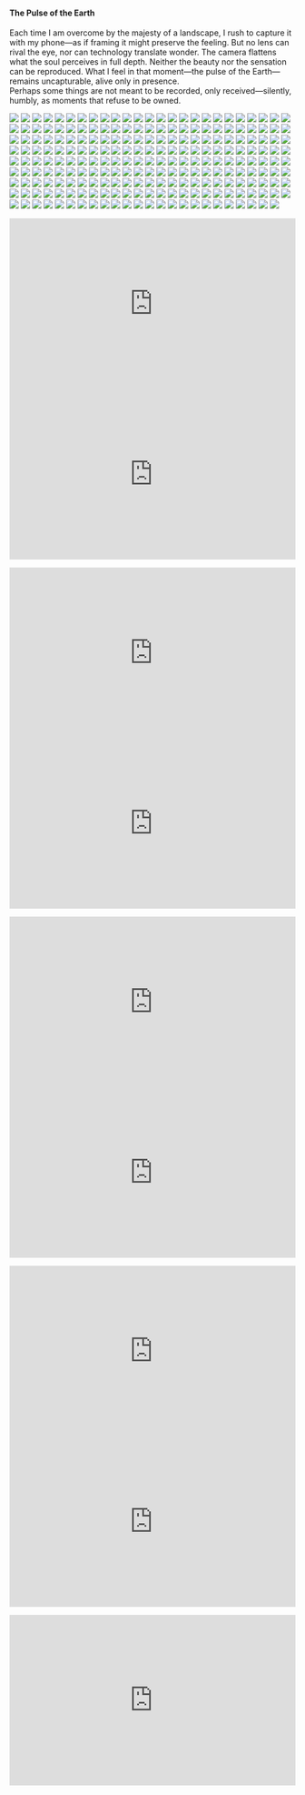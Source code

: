 <h4>The Pulse of the Earth</h4>

Each time I am overcome by the majesty of a landscape, I rush to capture it with my phone—as if framing it might preserve the feeling. But no lens can rival the eye, nor can technology translate wonder. The camera flattens what the soul perceives in full depth. Neither the beauty nor the sensation can be reproduced. What I feel in that moment—the pulse of the Earth—remains uncapturable, alive only in presence.  
Perhaps some things are not meant to be recorded, only received—silently, humbly, as moments that refuse to be owned.

![](1.JPG)
![](2.JPG)
![](3.jpg)
![](4.JPG)
![](5.JPG)
![](6.jpg)
![](7.jpg)
![](8.jpg)
![](9.JPG)
![](10.jpg)
![](11.JPG)
![](12.jpg)
![](13.jpg)
![](14.JPG)
![](15.JPG)
![](16.JPG)
![](17.jpg)
![](18.jpg)
![](19.jpg)
![](20.JPG)
![](21.JPG)
![](22.jpg)
![](23.jpg)
![](24.JPG)
![](25.jpg)
![](26.jpg)
![](27.jpg)
![](28.jpg)
![](29.jpg)
![](30.jpg)
![](31.jpg)
![](32.jpg)
![](33.JPG)
![](34.JPG)
![](35.jpg)
![](36.JPG)
![](37.JPG)
![](38.jpg)
![](39.JPG)
![](40.jpg)
![](41.JPG)
![](42.jpg)
![](43.jpg)
![](44.jpg)
![](45.JPG)
![](46.jpg)
![](47.jpg)
![](48.jpg)
![](49.JPG)
![](50.JPG)
![](51.JPG)
![](52.jpg)
![](53.jpg)
![](54.JPG)
![](55.JPG)
![](56.jpg)
![](57.jpg)
![](58.jpg)
![](59.JPG)
![](60.jpg)
![](61.jpg)
![](62.jpg)
![](63.JPG)
![](64.jpg)
![](65.jpg)
![](66.jpg)
![](67.jpg)
![](68.JPG)
![](69.jpg)
![](70.JPG)
![](71.jpg)
![](72.JPG)
![](73.jpg)
![](74.jpg)
![](75.jpg)
![](76.JPG)
![](77.JPG)
![](78.JPG)
![](79.JPG)
![](80.JPG)
![](81.JPG)
![](82.JPG)
![](83.JPG)
![](84.JPG)
![](85.JPG)
![](86.JPG)
![](87.JPG)
![](88.jpg)
![](89.JPG)
![](90.JPG)
![](91.jpg)
![](92.jpg)
![](93.jpg)
![](94.JPG)
![](95.JPG)
![](96.jpg)
![](97.jpg)
![](98.jpg)
![](99.JPG)
![](100.JPG)
![](101.jpg)
![](102.jpg)
![](103.jpg)
![](104.jpg)
![](105.jpg)
![](106.jpg)
![](107.jpg)
![](108.jpg)
![](109.JPG)
![](110.jpg)
![](111.jpg)
![](112.jpg)
![](113.JPG)
![](114.jpg)
![](115.JPG)
![](116.jpg)
![](117.jpg)
![](118.jpg)
![](119.jpg)
![](120.JPG)
![](121.jpg)
![](122.JPG)
![](123.jpg)
![](124.jpg)
![](125.jpg)
![](126.JPG)
![](127.jpg)
![](128.jpg)
![](129.jpg)
![](130.jpg)
![](131.jpg)
![](132.jpg)
![](133.jpg)
![](134.jpg)
![](135.JPG)
![](136.JPG)
![](137.JPG)
![](138.JPG)
![](139.JPG)
![](140.JPG)
![](141.JPG)
![](142.JPG)
![](143.jpg)
![](144.jpg)
![](145.jpg)
![](146.JPG)
![](147.jpg)
![](148.jpg)
![](149.jpg)
![](150.jpg)
![](151.JPG)
![](152.JPG)
![](153.JPG)
![](154.JPG)
![](155.JPG)
![](156.jpg)
![](157.jpg)
![](158.jpg)
![](159.jpg)
![](160.jpg)
![](161.JPG)
![](162.JPG)
![](163.jpg)
![](164.jpg)
![](165.JPG)
![](166.JPG)
![](167.jpg)
![](168.jpeg)
![](169.jpeg)
![](170.jpeg)
![](171.jpeg)
![](172.jpeg)
![](173.jpeg)
![](174.jpeg)
![](175.jpeg)
![](176.jpeg)
![](177.jpeg)
![](178.jpeg)
![](179.jpeg)
![](180.jpeg)
![](181.jpeg)
![](182.jpeg)
![](183.jpeg)
![](184.jpeg)
![](185.jpeg)
![](186.jpeg)
![](187.jpeg)
![](188.jpeg)
![](189.jpeg)
![](190.jpeg)
![](191.jpeg)
![](192.jpeg)
![](193.jpeg)
![](194.jpeg)
![](195.jpeg)
![](196.jpeg)
![](197.jpeg)
![](198.jpeg)
![](199.jpeg)
![](200.jpeg)
![](201.jpeg)
![](202.jpeg)
![](203.jpeg)
![](204.jpeg)
![](205.jpeg)
![](206.jpeg)
![](207.jpeg)
![](208.jpeg)
![](209.jpeg)
![](210.jpeg)
![](211.jpeg)
![](212.jpeg)
![](213.jpeg)
![](214.jpeg)
![](215.jpeg)
![](216.jpeg)
![](217.jpeg)
![](218.jpeg)
![](219.jpeg)
![](220.jpeg)
![](221.jpeg)
![](222.jpeg)
![](223.jpeg)
![](224.jpeg)
<p></p>


<p></p>
<center>
<div style="display: flex; justify-content: center; position:relative;width: 100%;height: 300px;"><iframe
    src="https://iframe.mediadelivery.net/embed/464704/aa88444a-69c3-4cc6-8b7d-75be85521382?autoplay=false&loop=false&muted=false&preload=true&responsive=true"
    loading="lazy" style="border:0;height:100%;width: 520px;"
    allow="accelerometer;gyroscope;autoplay;encrypted-media;picture-in-picture;" allowfullscreen="true"></iframe>
</div>
<div style="display: flex; justify-content: center; position:relative;width: 100%;height: 300px;"><iframe
    src="https://iframe.mediadelivery.net/embed/464704/56ebd9a0-fdd6-4cb2-8744-6d5ff78d7433?autoplay=false&loop=false&muted=false&preload=true&responsive=true"
    loading="lazy" style="border:0;height:100%;width: 520px;"
    allow="accelerometer;gyroscope;autoplay;encrypted-media;picture-in-picture;" allowfullscreen="true"></iframe>
</div>
</center>  
<p></p>	

<p></p>
<center>
<div style="display: flex; justify-content: center; position:relative;width: 100%;height: 300px;"><iframe
    src="https://iframe.mediadelivery.net/embed/464704/803510e8-f483-4dbc-ba59-656f047b5b3e?autoplay=false&loop=false&muted=false&preload=true&responsive=true"
    loading="lazy" style="border:0;height:100%;width: 520px;"
    allow="accelerometer;gyroscope;autoplay;encrypted-media;picture-in-picture;" allowfullscreen="true"></iframe>
</div>
<div style="display: flex; justify-content: center; position:relative;width: 100%;height: 300px;"><iframe
    src="https://iframe.mediadelivery.net/embed/464704/6c34f3bd-6abf-4d82-90a6-0de7b8f62da5?autoplay=false&loop=false&muted=false&preload=true&responsive=true"
    loading="lazy" style="border:0;height:100%;width: 520px;"
    allow="accelerometer;gyroscope;autoplay;encrypted-media;picture-in-picture;" allowfullscreen="true"></iframe>
</div>
</center>  
<p></p>	

<p></p>
<center>
<div style="display: flex; justify-content: center; position:relative;width: 100%;height: 300px;"><iframe
    src="https://iframe.mediadelivery.net/embed/464704/f234ac81-1546-4c8f-ac02-64ce8280fe14?autoplay=false&loop=false&muted=false&preload=true&responsive=true"
    loading="lazy" style="border:0;height:100%;width: 520px;"
    allow="accelerometer;gyroscope;autoplay;encrypted-media;picture-in-picture;" allowfullscreen="true"></iframe>
</div>
<div style="display: flex; justify-content: center; position:relative;width: 100%;height: 300px;"><iframe
    src="https://iframe.mediadelivery.net/embed/464704/d7f2be21-c7b8-4e53-aea7-814382afcfaf?autoplay=false&loop=false&muted=false&preload=true&responsive=true"
    loading="lazy" style="border:0;height:100%;width: 520px;"
    allow="accelerometer;gyroscope;autoplay;encrypted-media;picture-in-picture;" allowfullscreen="true"></iframe>
</div>
</center>  
<p></p>	

<p></p>
<center>
<div style="display: flex; justify-content: center; position:relative;width: 100%;height: 300px;"><iframe
    src="https://iframe.mediadelivery.net/embed/464704/64411cc2-ec91-4461-976a-019b6dce17fa?autoplay=false&loop=false&muted=false&preload=true&responsive=true"
    loading="lazy" style="border:0;height:100%;width: 520px;"
    allow="accelerometer;gyroscope;autoplay;encrypted-media;picture-in-picture;" allowfullscreen="true"></iframe>
</div>
<div style="display: flex; justify-content: center; position:relative;width: 100%;height: 300px;"><iframe
    src="https://iframe.mediadelivery.net/embed/464704/22b90185-6e67-4233-b38c-df95f701bf8e?autoplay=false&loop=false&muted=false&preload=true&responsive=true"
    loading="lazy" style="border:0;height:100%;width: 520px;"
    allow="accelerometer;gyroscope;autoplay;encrypted-media;picture-in-picture;" allowfullscreen="true"></iframe>
</div>
</center>  
<p></p>	

<p></p>
<center>
<div style="display: flex; justify-content: center; position:relative;width: 100%;height: 300px;"><iframe
    src="https://iframe.mediadelivery.net/embed/464704/20826ce9-88fe-4b2f-97ba-cdc2d33d6e9e?autoplay=false&loop=false&muted=false&preload=true&responsive=true"
    loading="lazy" style="border:0;height:100%;width: 520px;"
    allow="accelerometer;gyroscope;autoplay;encrypted-media;picture-in-picture;" allowfullscreen="true"></iframe>
</div>
</center>  
<p></p>	

